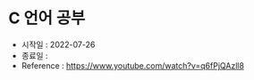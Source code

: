 C 언어 공부
=============

* 시작일 : 2022-07-26
* 종료일 : 
* Reference : https://www.youtube.com/watch?v=q6fPjQAzll8